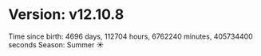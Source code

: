 # Version: v12.10.8
Time since birth: 4696 days, 112704 hours, 6762240 minutes, 405734400 seconds
Season: Summer ☀️
